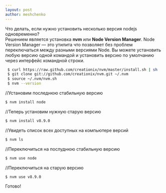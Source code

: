```yaml
---
layout: post
author: meshchenko
---
```

Что делать, если нужно установить несколько версия nodejs одновременно?  
Решением является установка **nvm** или **Node Version Manager**. 
Node Version Manager — это утилита что позволяет без проблем переключаться между разными версиями Node. Вы можете установить любую версию одной командой и установить версию по умолчанию через интерфейс командной строки.

```bash
 $ curl https://raw.github.com/creationix/nvm/master/install.sh | sh
 $ git clone git://github.com/creationix/nvm.git ~/.nvm
 $ source ~/.nvm/nvm.sh
 $ nvm --version
 ```
 //Установим последнюю стабильную версию
 ```bash
 $ nvm install node
 ```
 //Теперь установим нужную старую версию
 ```bash
 $ nvm install v8.9.0
 ```
 //Увидеть список всех доступных на компьютере версий
 ```bash
 $ nvm ls
  ```
 //Переключиться на послуднюю стабильную версию
 ```bash
 $ nvm use node
 ```
 //Переключиться на старую версию
 ```bash
 $ nvm use v8.9.0
 ```
 Готово!

